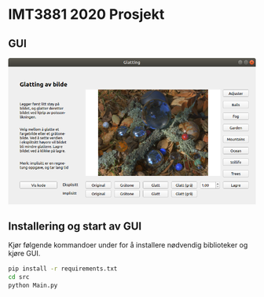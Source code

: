 # IMT3881 2020 Prosjekt

## GUI

<p align="center">
<img src="guipreview.png" alt="GUI Preview"/>
</p>

## Installering og start av GUI
Kjør følgende kommandoer under for å installere nødvendig biblioteker og kjøre GUI.

```bash
pip install -r requirements.txt
cd src
python Main.py
```